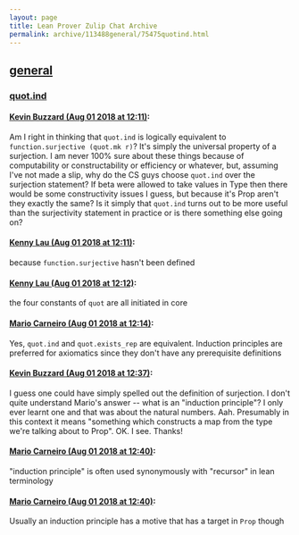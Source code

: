 ```yaml
---
layout: page
title: Lean Prover Zulip Chat Archive 
permalink: archive/113488general/75475quotind.html
---
```


## [general](index.html)
### [quot.ind](75475quotind.html)

#### [Kevin Buzzard (Aug 01 2018 at 12:11)](https://leanprover.zulipchat.com/#narrow/stream/113488-general/topic/quot.ind/near/130704193):
Am I right in thinking that `quot.ind` is logically equivalent to `function.surjective (quot.mk r)`? It's simply the universal property of a surjection. I am never 100% sure about these things because of computability or constructability or efficiency or whatever, but, assuming I've not made a slip, why do the CS guys choose `quot.ind` over the surjection statement? If beta were allowed to take values in Type then there would be some constructivity issues I guess, but because it's Prop aren't they exactly the same? Is it simply that `quot.ind` turns out to be more useful than the surjectivity statement in practice or is there something else going on?

#### [Kenny Lau (Aug 01 2018 at 12:11)](https://leanprover.zulipchat.com/#narrow/stream/113488-general/topic/quot.ind/near/130704204):
because `function.surjective` hasn't been defined

#### [Kenny Lau (Aug 01 2018 at 12:12)](https://leanprover.zulipchat.com/#narrow/stream/113488-general/topic/quot.ind/near/130704255):
the four constants of `quot` are all initiated in core

#### [Mario Carneiro (Aug 01 2018 at 12:14)](https://leanprover.zulipchat.com/#narrow/stream/113488-general/topic/quot.ind/near/130704349):
Yes, `quot.ind` and `quot.exists_rep` are equivalent. Induction principles are preferred for axiomatics since they don't have any prerequisite definitions

#### [Kevin Buzzard (Aug 01 2018 at 12:37)](https://leanprover.zulipchat.com/#narrow/stream/113488-general/topic/quot.ind/near/130705226):
I guess one could have simply spelled out the definition of surjection. I don't quite understand Mario's answer -- what is an "induction principle"? I only ever learnt one and that was about the natural numbers. Aah. Presumably in this context it means "something which constructs a map from the type we're talking about to Prop". OK. I see. Thanks!

#### [Mario Carneiro (Aug 01 2018 at 12:40)](https://leanprover.zulipchat.com/#narrow/stream/113488-general/topic/quot.ind/near/130705358):
"induction principle" is often used synonymously with "recursor" in lean terminology

#### [Mario Carneiro (Aug 01 2018 at 12:40)](https://leanprover.zulipchat.com/#narrow/stream/113488-general/topic/quot.ind/near/130705365):
Usually an induction principle has a motive that has a target in `Prop` though


